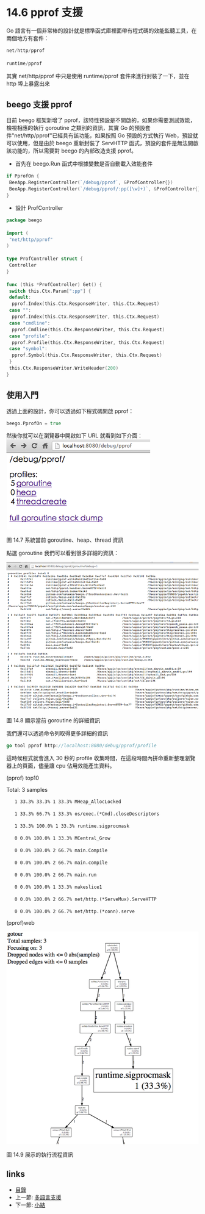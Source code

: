 # 14.6 pprof 支援

Go 語言有一個非常棒的設計就是標準函式庫裡面帶有程式碼的效能監聽工具，在兩個地方有套件：

```Go
net/http/pprof

runtime/pprof
```

其實 net/http/pprof 中只是使用 runtime/pprof 套件來進行封裝了一下，並在 http 埠上暴露出來

## beego 支援 pprof

目前 beego 框架新增了 pprof，該特性預設是不開啟的，如果你需要測試效能，檢視相應的執行 goroutine 之類別的資訊，其實 Go 的預設套件"net/http/pprof"已經具有該功能，如果按照 Go 預設的方式執行 Web，預設就可以使用，但是由於 beego 重新封裝了 ServHTTP 函式，預設的套件是無法開啟該功能的，所以需要對 beego 的內部改造支援 pprof。

- 首先在 beego.Run 函式中根據變數是否自動載入效能套件

```Go
if PprofOn {
 BeeApp.RegisterController(`/debug/pprof`, &ProfController{})
 BeeApp.RegisterController(`/debug/pprof/:pp([\w]+)`, &ProfController{})
}
```

- 設計 ProfController

```Go
package beego

import (
 "net/http/pprof"
)

type ProfController struct {
 Controller
}

func (this *ProfController) Get() {
 switch this.Ctx.Param[":pp"] {
 default:
  pprof.Index(this.Ctx.ResponseWriter, this.Ctx.Request)
 case "":
  pprof.Index(this.Ctx.ResponseWriter, this.Ctx.Request)
 case "cmdline":
  pprof.Cmdline(this.Ctx.ResponseWriter, this.Ctx.Request)
 case "profile":
  pprof.Profile(this.Ctx.ResponseWriter, this.Ctx.Request)
 case "symbol":
  pprof.Symbol(this.Ctx.ResponseWriter, this.Ctx.Request)
 }
 this.Ctx.ResponseWriter.WriteHeader(200)
}
```

## 使用入門

透過上面的設計，你可以透過如下程式碼開啟 pprof：

```Go
beego.PprofOn = true
```

然後你就可以在瀏覽器中開啟如下 URL 就看到如下介面：
![](images/14.6.pprof.png)

圖 14.7 系統當前 goroutine、heap、thread 資訊

點選 goroutine 我們可以看到很多詳細的資訊：

![](images/14.6.pprof2.png)

圖 14.8 顯示當前 goroutine 的詳細資訊

我們還可以透過命令列取得更多詳細的資訊

```Go
go tool pprof http://localhost:8080/debug/pprof/profile
```

這時候程式就會進入 30 秒的 profile 收集時間，在這段時間內拼命重新整理瀏覽器上的頁面，儘量讓 cpu 佔用效能產生資料。

 (pprof) top10

 Total: 3 samples

       1 33.3% 33.3% 1 33.3% MHeap_AllocLocked

       1 33.3% 66.7% 1 33.3% os/exec.(*Cmd).closeDescriptors

       1 33.3% 100.0% 1 33.3% runtime.sigprocmask

       0 0.0% 100.0% 1 33.3% MCentral_Grow

       0 0.0% 100.0% 2 66.7% main.Compile

       0 0.0% 100.0% 2 66.7% main.compile

       0 0.0% 100.0% 2 66.7% main.run

       0 0.0% 100.0% 1 33.3% makeslice1

       0 0.0% 100.0% 2 66.7% net/http.(*ServeMux).ServeHTTP

       0 0.0% 100.0% 2 66.7% net/http.(*conn).serve

 (pprof)web

![](images/14.6.pprof3.png)

圖 14.9 展示的執行流程資訊

## links

* [目錄](preface.md)
* 上一節: [多語言支援](14.5.md)
* 下一節: [小結](14.7.md)
